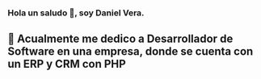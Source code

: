 ### Hola un saludo 👋, soy Daniel Vera.

## 💼 Acualmente me dedico a Desarrollador de Software en una empresa, donde se cuenta con un ERP y CRM con PHP


